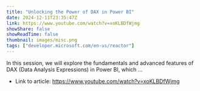 ```yaml
---
title: "Unlocking the Power of DAX in Power BI"
date: 2024-12-11T23:35:47Z
link: https://www.youtube.com/watch?v=xoKLBDfWjmg
showShare: false
showReadTime: false
thumbnail: images/misc.png
tags: ["developer.microsoft.com/en-us/reactor"]
---
```

In this session, we will explore the fundamentals and advanced features of DAX (Data Analysis Expressions) in Power BI, which ...

- Link to article: https://www.youtube.com/watch?v=xoKLBDfWjmg